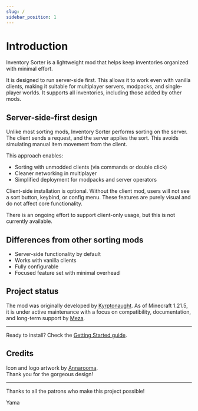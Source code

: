 ```yaml
---
slug: /
sidebar_position: 1
---
```


# Introduction

Inventory Sorter is a lightweight mod that helps keep inventories organized with minimal effort.

It is designed to run server-side first. This allows it to work even with vanilla clients, making it suitable for multiplayer servers, modpacks, and single-player worlds. It supports all inventories, including those added by other mods.

## Server-side-first design

Unlike most sorting mods, Inventory Sorter performs sorting on the server. 
The client sends a request, and the server applies the sort. 
This avoids simulating manual item movement from the client.

This approach enables:

- Sorting with unmodded clients (via commands or double click)
- Cleaner networking in multiplayer
- Simplified deployment for modpacks and server operators

Client-side installation is optional. Without the client mod, users will not see a sort button, keybind, or config menu. These features are purely visual and do not affect core functionality.

There is an ongoing effort to support client-only usage, but this is not currently available.

## Differences from other sorting mods

- Server-side functionality by default
- Works with vanilla clients
- Fully configurable
- Focused feature set with minimal overhead

## Project status

The mod was originally developed by [Kyrptonaught](http://github.com/kyrptonaught). 
As of Minecraft 1.21.5, it is under active maintenance with a focus on compatibility, 
documentation, and long-term support by [Meza](https://github.com/meza).

---

Ready to install? Check the [Getting Started guide](/getting-started).

## Credits

Icon and logo artwork by [Annarooma](https://www.twitch.tv/annarooma).  
Thank you for the gorgeous design!

---

Thanks to all the patrons who make this project possible!
<!-- marker:patrons-start -->

Yama

<!-- marker:patrons-end -->

